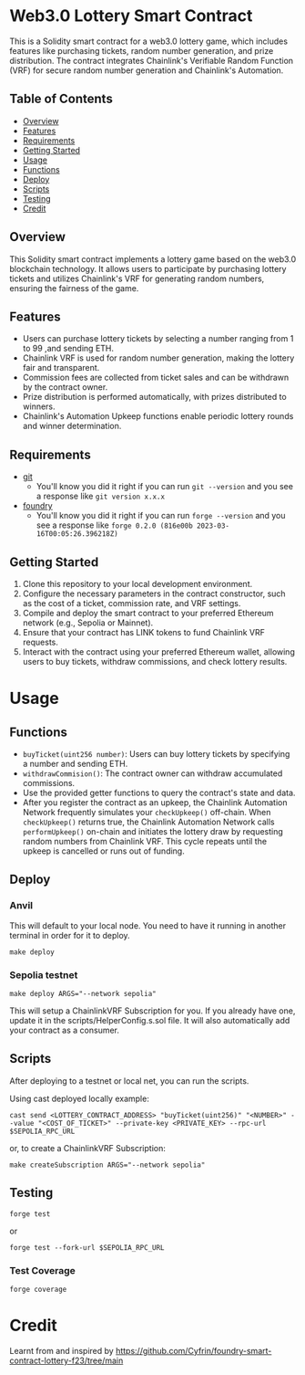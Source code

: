 # Web3.0 Lottery Smart Contract

This is a Solidity smart contract for a web3.0 lottery game, which includes features like purchasing tickets, random number generation, and prize distribution. The contract integrates Chainlink's Verifiable Random Function (VRF) for secure random number generation and Chainlink's Automation.

## Table of Contents

- [Overview](#overview)
- [Features](#features)
- [Requirements](#requirements)
- [Getting Started](#getting-started)
- [Usage](#usage)
- [Functions](#functions)
- [Deploy](#deploy)
- [Scripts](#scripts)
- [Testing](#testing)
- [Credit](#credit)

## Overview

This Solidity smart contract implements a lottery game based on the web3.0 blockchain technology. It allows users to participate by purchasing lottery tickets and utilizes Chainlink's VRF for generating random numbers, ensuring the fairness of the game.

## Features

- Users can purchase lottery tickets by selecting a number ranging from 1 to 99 ,and sending ETH.
- Chainlink VRF is used for random number generation, making the lottery fair and transparent.
- Commission fees are collected from ticket sales and can be withdrawn by the contract owner.
- Prize distribution is performed automatically, with prizes distributed to winners.
- Chainlink's Automation Upkeep functions enable periodic lottery rounds and winner determination.

## Requirements

- [git](https://git-scm.com/book/en/v2/Getting-Started-Installing-Git)
  - You'll know you did it right if you can run `git --version` and you see a response like `git version x.x.x`
- [foundry](https://getfoundry.sh/)
  - You'll know you did it right if you can run `forge --version` and you see a response like `forge 0.2.0 (816e00b 2023-03-16T00:05:26.396218Z)`

## Getting Started

1. Clone this repository to your local development environment.
2. Configure the necessary parameters in the contract constructor, such as the cost of a ticket, commission rate, and VRF settings.
3. Compile and deploy the smart contract to your preferred Ethereum network (e.g., Sepolia or Mainnet).
4. Ensure that your contract has LINK tokens to fund Chainlink VRF requests.
5. Interact with the contract using your preferred Ethereum wallet, allowing users to buy tickets, withdraw commissions, and check lottery results.

# Usage

## Functions

- `buyTicket(uint256 number)`: Users can buy lottery tickets by specifying a number and sending ETH.
- `withdrawCommision()`: The contract owner can withdraw accumulated commissions.
- Use the provided getter functions to query the contract's state and data.
- After you register the contract as an upkeep, the Chainlink Automation Network frequently simulates your `checkUpkeep()` off-chain. When `checkUpkeep()` returns true, the Chainlink Automation Network calls `performUpkeep()` on-chain and initiates the lottery draw by requesting random numbers from Chainlink VRF. This cycle repeats until the upkeep is cancelled or runs out of funding.

## Deploy

### Anvil

This will default to your local node. You need to have it running in another terminal in order for it to deploy.

```
make deploy
```

### Sepolia testnet

```
make deploy ARGS="--network sepolia"
```

This will setup a ChainlinkVRF Subscription for you. If you already have one, update it in the scripts/HelperConfig.s.sol file. It will also automatically add your contract as a consumer.

## Scripts

After deploying to a testnet or local net, you can run the scripts.

Using cast deployed locally example:

```
cast send <LOTTERY_CONTRACT_ADDRESS> "buyTicket(uint256)" "<NUMBER>" --value "<COST_OF_TICKET>" --private-key <PRIVATE_KEY> --rpc-url $SEPOLIA_RPC_URL
```

or, to create a ChainlinkVRF Subscription:

```
make createSubscription ARGS="--network sepolia"
```

## Testing

```
forge test
```

or

```
forge test --fork-url $SEPOLIA_RPC_URL
```

### Test Coverage

```
forge coverage
```

# Credit

Learnt from and inspired by https://github.com/Cyfrin/foundry-smart-contract-lottery-f23/tree/main
